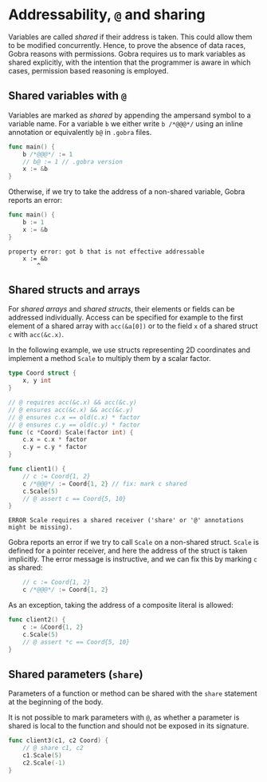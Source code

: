 # Addressability, `@` and sharing

Variables are called _shared_ if their address is taken.
This could allow them to be modified concurrently.
Hence, to prove the absence of data races, Gobra reasons with permissions.
Gobra requires us to mark variables as shared explicitly,
with the intention that the programmer is aware in which cases, permission based reasoning is employed.

<!-- We distinguish _shared arrays_ and _shared structs_ from their _exclusive_ counterparts.
Since if the address of an array or struct is never taken, we do not have to worry about data races, and reasoning about them is much easier. -->


## Shared variables with `@`

Variables are marked as _shared_ by appending the ampersand symbol to a variable name.
For a variable `b` we either write `b /*@@@*/` using an inline annotation or equivalently `b@` in `.gobra` files.
``` go
func main() {
	b /*@@@*/ := 1
	// b@ := 1 // .gobra version
	x := &b
}
```

Otherwise, if we try to take the address of a non-shared variable, Gobra reports an error:
``` go
func main() {
	b := 1
	x := &b
}
```
``` text
property error: got b that is not effective addressable
	x := &b
		^
```

## Shared structs and arrays
For _shared arrays_ and _shared structs_, their elements or fields can be addressed individually.
Access can be specified for example to the first element of a shared array with `acc(&a[0])` or to the field `x` of a shared struct `c` with `acc(&c.x)`.

In the following example, we use structs representing 2D coordinates and implement a method `Scale` to multiply them by a scalar factor.
``` go
type Coord struct {
	x, y int
}

// @ requires acc(&c.x) && acc(&c.y)
// @ ensures acc(&c.x) && acc(&c.y)
// @ ensures c.x == old(c.x) * factor
// @ ensures c.y == old(c.y) * factor
func (c *Coord) Scale(factor int) {
	c.x = c.x * factor
	c.y = c.y * factor
}

func client1() {
	// c := Coord{1, 2}
	c /*@@@*/ := Coord{1, 2} // fix: mark c shared
	c.Scale(5)
	// @ assert c == Coord{5, 10}
}
```
``` text
ERROR Scale requires a shared receiver ('share' or '@' annotations might be missing).
```
Gobra reports an error if we try to call `Scale` on a non-shared struct.
`Scale` is defined for a pointer receiver, and here the address of the struct is taken implicitly.
The error message is instructive, and we can fix this by marking `c` as shared:
``` go
	// c := Coord{1, 2}
	c /*@@@*/ := Coord{1, 2}
```

As an exception, taking the address of a composite literal is allowed:
``` go
func client2() {
	c := &Coord{1, 2}
	c.Scale(5)
	// @ assert *c == Coord{5, 10}
}
```

## Shared parameters (`share`)

Parameters of a function or method can be shared with the `share` statement at the beginning of the body.

It is not possible to mark parameters with `@`, as whether a parameter is shared is local to the function and should not be exposed in its signature.

``` go
func client3(c1, c2 Coord) {
	// @ share c1, c2
	c1.Scale(5)
	c2.Scale(-1)
}
```


<!-- [^1]: In Go, there is the notion of [addressability](https://go.dev/ref/spec#Address_operators) which clearly defines which operands are addressable. -->
